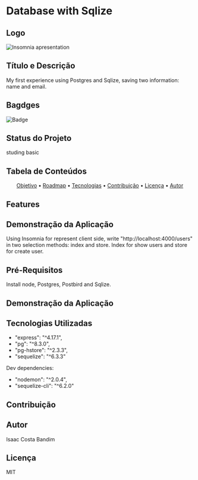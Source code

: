 # Database with Sqlize

## Logo 
![Insomnia apresentation](../../imagens/erro.jpeg)

## Título e Descrição
  My first experience using Postgres and Sqlize, saving two information: name and email.
## Bagdges 
![Badge](https://img.shields.io/aur/license/mit)

## Status do Projeto
  studing basic
## Tabela de Conteúdos
<p align="center">
 <a href="#objetivo">Objetivo</a> •
 <a href="#roadmap">Roadmap</a> • 
 <a href="#tecnologias">Tecnologias</a> • 
 <a href="#contribuicao">Contribuição</a> • 
 <a href="#licenc-a">Licença</a> • 
 <a href="#autor">Autor</a>
</p>

## Features
## Demonstração da Aplicação
  Using Insomnia for represent client side, write "http://localhost:4000/users" in two selection methods: index and store. Index for show users and store for create user.
## Pré-Requisitos
  Install node, Postgres, Postbird and Sqlize.
## Demonstração da Aplicação
## Tecnologias Utilizadas

- "express": "^4.17.1",
- "pg": "^8.3.0",
- "pg-hstore": "^2.3.3",
- "sequelize": "^6.3.3"

Dev dependencies:

- "nodemon": "^2.0.4",
- "sequelize-cli": "^6.2.0"

## Contribuição
## Autor

  Isaac Costa Bandim

## Licença

MIT